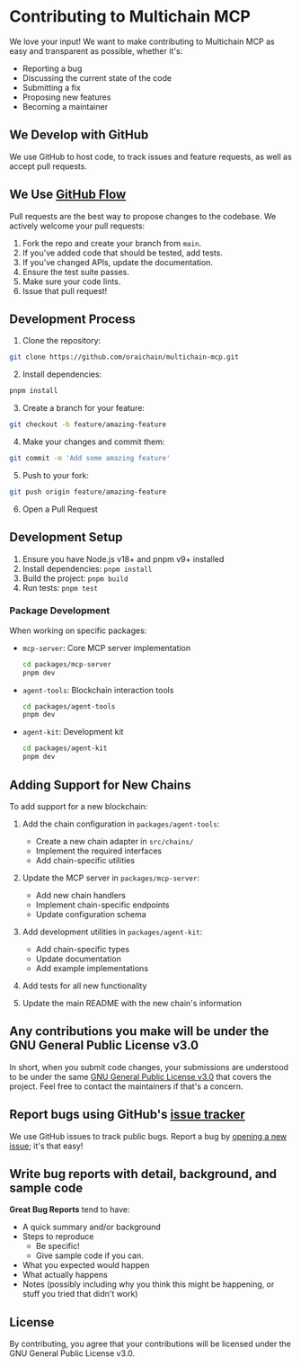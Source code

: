 # Contributing to Multichain MCP

We love your input! We want to make contributing to Multichain MCP as easy and transparent as possible, whether it's:

- Reporting a bug
- Discussing the current state of the code
- Submitting a fix
- Proposing new features
- Becoming a maintainer

## We Develop with GitHub

We use GitHub to host code, to track issues and feature requests, as well as accept pull requests.

## We Use [GitHub Flow](https://guides.github.com/introduction/flow/index.html)

Pull requests are the best way to propose changes to the codebase. We actively welcome your pull requests:

1. Fork the repo and create your branch from `main`.
2. If you've added code that should be tested, add tests.
3. If you've changed APIs, update the documentation.
4. Ensure the test suite passes.
5. Make sure your code lints.
6. Issue that pull request!

## Development Process

1. Clone the repository:

```sh
git clone https://github.com/oraichain/multichain-mcp.git
```

2. Install dependencies:

```sh
pnpm install
```

3. Create a branch for your feature:

```sh
git checkout -b feature/amazing-feature
```

4. Make your changes and commit them:

```sh
git commit -m 'Add some amazing feature'
```

5. Push to your fork:

```sh
git push origin feature/amazing-feature
```

6. Open a Pull Request

## Development Setup

1. Ensure you have Node.js v18+ and pnpm v9+ installed
2. Install dependencies: `pnpm install`
3. Build the project: `pnpm build`
4. Run tests: `pnpm test`

### Package Development

When working on specific packages:

- `mcp-server`: Core MCP server implementation

  ```sh
  cd packages/mcp-server
  pnpm dev
  ```

- `agent-tools`: Blockchain interaction tools

  ```sh
  cd packages/agent-tools
  pnpm dev
  ```

- `agent-kit`: Development kit
  ```sh
  cd packages/agent-kit
  pnpm dev
  ```

## Adding Support for New Chains

To add support for a new blockchain:

1. Add the chain configuration in `packages/agent-tools`:

   - Create a new chain adapter in `src/chains/`
   - Implement the required interfaces
   - Add chain-specific utilities

2. Update the MCP server in `packages/mcp-server`:

   - Add new chain handlers
   - Implement chain-specific endpoints
   - Update configuration schema

3. Add development utilities in `packages/agent-kit`:

   - Add chain-specific types
   - Update documentation
   - Add example implementations

4. Add tests for all new functionality
5. Update the main README with the new chain's information

## Any contributions you make will be under the GNU General Public License v3.0

In short, when you submit code changes, your submissions are understood to be under the same [GNU General Public License v3.0](https://www.gnu.org/licenses/gpl-3.0) that covers the project. Feel free to contact the maintainers if that's a concern.

## Report bugs using GitHub's [issue tracker](https://github.com/oraichain/multichain-mcp/issues)

We use GitHub issues to track public bugs. Report a bug by [opening a new issue](https://github.com/oraichain/multichain-mcp/issues/new); it's that easy!

## Write bug reports with detail, background, and sample code

**Great Bug Reports** tend to have:

- A quick summary and/or background
- Steps to reproduce
  - Be specific!
  - Give sample code if you can.
- What you expected would happen
- What actually happens
- Notes (possibly including why you think this might be happening, or stuff you tried that didn't work)

## License

By contributing, you agree that your contributions will be licensed under the GNU General Public License v3.0.
